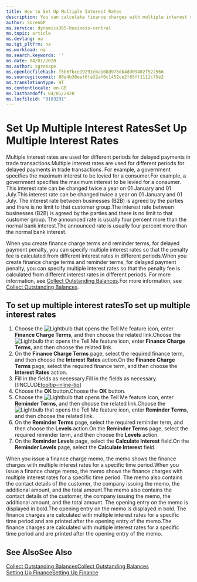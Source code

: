 ```yaml
---
title: How to Set Up Multiple Interest Rates
description: You can calculate finance charges with multiple interest rates for a specific period. The interest calculation is similar for all financial charges, with variation only in the rate of interest for a specific period.
author: SorenGP
ms.service: dynamics365-business-central
ms.topic: article
ms.devlang: na
ms.tgt_pltfrm: na
ms.workload: na
ms.search.keywords: ''
ms.date: 04/01/2020
ms.author: sgroespe
ms.openlocfilehash: f5b67bce19291eba108d975db4dd09402f522566
ms.sourcegitcommit: 88e4b30eaf6fa32af0c1452ce2f85ff1111c75e2
ms.translationtype: HT
ms.contentlocale: en-GB
ms.lasthandoff: 04/01/2020
ms.locfileid: "3183291"
---
```

# <a name="set-up-multiple-interest-rates"></a><span data-ttu-id="3bd0c-104">Set Up Multiple Interest Rates</span><span class="sxs-lookup"><span data-stu-id="3bd0c-104">Set Up Multiple Interest Rates</span></span>
<span data-ttu-id="3bd0c-105">Multiple interest rates are used for different periods for delayed payments in trade transactions.</span><span class="sxs-lookup"><span data-stu-id="3bd0c-105">Multiple interest rates are used for different periods for delayed payments in trade transactions.</span></span> <span data-ttu-id="3bd0c-106">For example, a government specifies the maximum interest to be levied for a consumer.</span><span class="sxs-lookup"><span data-stu-id="3bd0c-106">For example, a government specifies the maximum interest to be levied for a consumer.</span></span> <span data-ttu-id="3bd0c-107">This interest rate can be changed twice a year on 01 January and 01 July.</span><span class="sxs-lookup"><span data-stu-id="3bd0c-107">This interest rate can be changed twice a year on 01 January and 01 July.</span></span> <span data-ttu-id="3bd0c-108">The interest rate between businesses (B2B) is agreed by the parties and there is no limit to that customer group.</span><span class="sxs-lookup"><span data-stu-id="3bd0c-108">The interest rate between businesses (B2B) is agreed by the parties and there is no limit to that customer group.</span></span> <span data-ttu-id="3bd0c-109">The announced rate is usually four percent more than the normal bank interest.</span><span class="sxs-lookup"><span data-stu-id="3bd0c-109">The announced rate is usually four percent more than the normal bank interest.</span></span>

<span data-ttu-id="3bd0c-110">When you create finance charge terms and reminder terms, for delayed payment penalty, you can specify multiple interest rates so that the penalty fee is calculated from different interest rates in different periods.</span><span class="sxs-lookup"><span data-stu-id="3bd0c-110">When you create finance charge terms and reminder terms, for delayed payment penalty, you can specify multiple interest rates so that the penalty fee is calculated from different interest rates in different periods.</span></span> <span data-ttu-id="3bd0c-111">For more information, see [Collect Outstanding Balances](receivables-collect-outstanding-balances.md).</span><span class="sxs-lookup"><span data-stu-id="3bd0c-111">For more information, see [Collect Outstanding Balances](receivables-collect-outstanding-balances.md).</span></span>

## <a name="to-set-up-multiple-interest-rates"></a><span data-ttu-id="3bd0c-112">To set up multiple interest rates</span><span class="sxs-lookup"><span data-stu-id="3bd0c-112">To set up multiple interest rates</span></span>  
1.  <span data-ttu-id="3bd0c-113">Choose the ![Lightbulb that opens the Tell Me feature](media/ui-search/search_small.png "Tell me what you want to do") icon, enter **Finance Charge Terms**, and then choose the related link.</span><span class="sxs-lookup"><span data-stu-id="3bd0c-113">Choose the ![Lightbulb that opens the Tell Me feature](media/ui-search/search_small.png "Tell me what you want to do") icon, enter **Finance Charge Terms**, and then choose the related link.</span></span>  
2.  <span data-ttu-id="3bd0c-114">On the **Finance Charge Terms** page, select the required finance term, and then choose the **Interest Rates** action.</span><span class="sxs-lookup"><span data-stu-id="3bd0c-114">On the **Finance Charge Terms** page, select the required finance term, and then choose the **Interest Rates** action.</span></span>  
3.  <span data-ttu-id="3bd0c-115">Fill in the fields as necessary.</span><span class="sxs-lookup"><span data-stu-id="3bd0c-115">Fill in the fields as necessary.</span></span> [!INCLUDE[tooltip-inline-tip](includes/tooltip-inline-tip_md.md)]
4.  <span data-ttu-id="3bd0c-116">Choose the **OK** button.</span><span class="sxs-lookup"><span data-stu-id="3bd0c-116">Choose the **OK** button.</span></span>  
5.  <span data-ttu-id="3bd0c-117">Choose the ![Lightbulb that opens the Tell Me feature](media/ui-search/search_small.png "Tell me what you want to do") icon, enter **Reminder Terms**, and then choose the related link.</span><span class="sxs-lookup"><span data-stu-id="3bd0c-117">Choose the ![Lightbulb that opens the Tell Me feature](media/ui-search/search_small.png "Tell me what you want to do") icon, enter **Reminder Terms**, and then choose the related link.</span></span>  
6.  <span data-ttu-id="3bd0c-118">On the **Reminder Terms** page, select the required reminder term, and then choose the **Levels** action.</span><span class="sxs-lookup"><span data-stu-id="3bd0c-118">On the **Reminder Terms** page, select the required reminder term, and then choose the **Levels** action.</span></span>  
7.  <span data-ttu-id="3bd0c-119">On the **Reminder Levels** page, select the **Calculate Interest** field.</span><span class="sxs-lookup"><span data-stu-id="3bd0c-119">On the **Reminder Levels** page, select the **Calculate Interest** field.</span></span>  

<span data-ttu-id="3bd0c-120">When you issue a finance charge memo, the memo shows the finance charges with multiple interest rates for a specific time period.</span><span class="sxs-lookup"><span data-stu-id="3bd0c-120">When you issue a finance charge memo, the memo shows the finance charges with multiple interest rates for a specific time period.</span></span> <span data-ttu-id="3bd0c-121">The memo also contains the contact details of the customer, the company issuing the memo, the additional amount, and the total amount.</span><span class="sxs-lookup"><span data-stu-id="3bd0c-121">The memo also contains the contact details of the customer, the company issuing the memo, the additional amount, and the total amount.</span></span> <span data-ttu-id="3bd0c-122">The opening entry on the memo is displayed in bold.</span><span class="sxs-lookup"><span data-stu-id="3bd0c-122">The opening entry on the memo is displayed in bold.</span></span> <span data-ttu-id="3bd0c-123">The finance charges are calculated with multiple interest rates for a specific time period and are printed after the opening entry of the memo.</span><span class="sxs-lookup"><span data-stu-id="3bd0c-123">The finance charges are calculated with multiple interest rates for a specific time period and are printed after the opening entry of the memo.</span></span>  

## <a name="see-also"></a><span data-ttu-id="3bd0c-124">See Also</span><span class="sxs-lookup"><span data-stu-id="3bd0c-124">See Also</span></span>  
[<span data-ttu-id="3bd0c-125">Collect Outstanding Balances</span><span class="sxs-lookup"><span data-stu-id="3bd0c-125">Collect Outstanding Balances</span></span>](receivables-collect-outstanding-balances.md)  
[<span data-ttu-id="3bd0c-126">Setting Up Finance</span><span class="sxs-lookup"><span data-stu-id="3bd0c-126">Setting Up Finance</span></span>](finance-setup-finance.md)
